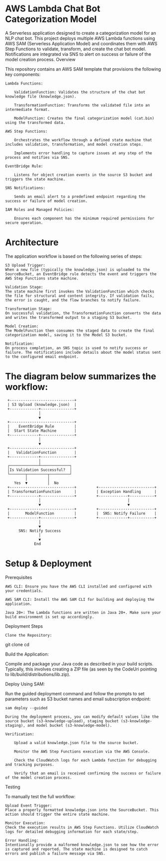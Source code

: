 # AWS Lambda Chat Bot Categorization Model

A Serverless application designed to create a categorization model for an NLP chat bot. This project deploys multiple AWS Lambda functions using AWS SAM (Serverless Application Model) and coordinates them with AWS Step Functions to validate, transform, and create the chat bot model. Notifications are integrated via SNS to alert on success or failure of the model creation process.
Overview

This repository contains an AWS SAM template that provisions the following key components:

    Lambda Functions:

        ValidationFunction: Validates the structure of the chat bot knowledge file (knowledge.json).

        TransformationFunction: Transforms the validated file into an intermediate format.

        ModelFunction: Creates the final categorization model (cat.bin) using the transformed data.

    AWS Step Functions:

        Orchestrates the workflow through a defined state machine that includes validation, transformation, and model creation steps.

        Implements error handling to capture issues at any step of the process and notifies via SNS.

    EventBridge Rule:

        Listens for object creation events in the source S3 bucket and triggers the state machine.

    SNS Notifications:

        Sends an email alert to a predefined endpoint regarding the success or failure of model creation.

    IAM Roles and Managed Policies:

        Ensures each component has the minimum required permissions for secure operation.

# Architecture

The application workflow is based on the following series of steps:

    S3 Upload Trigger:
    When a new file (typically the knowledge.json) is uploaded to the SourceBucket, an EventBridge rule detects the event and triggers the AWS Step Functions state machine.

    Validation Stage:
    The state machine first invokes the ValidationFunction which checks the file for structural and content integrity. If validation fails, the error is caught, and the flow branches to notify failure.

    Transformation Stage:
    On successful validation, the TransformationFunction converts the data and writes the transformed output to a staging S3 bucket.

    Model Creation:
    The ModelFunction then consumes the staged data to create the final categorization model, saving it to the Model S3 bucket.

    Notification:
    On process completion, an SNS topic is used to notify success or failure. The notifications include details about the model status sent to the configured email endpoint.

# The diagram below summarizes the workflow:

     +-----------------------------+
     | S3 Upload (knowledge.json)  |
     +-------------+---------------+
                   │
                   ▼
     +-----------------------------+
     |    EventBridge Rule         |
     |  Start State Machine        |
     +-------------+---------------+
                   │
                   ▼
     +-----------------------------+
     |   ValidationFunction        |
     +-------------+---------------+
                   │
     ┌─────────────┴─────────────┐
     │Is Validation Successful?  │
     └───────┬─────────┬─────────┘
             │         │
        Yes  ▼         │  No
     +-----------------------------+         +-------------------------+
     | TransformationFunction      |         | Exception Handling      |
     +-------------+---------------+         +-------------+-----------+
                   │                                       │
                   ▼                                       ▼
     +-----------------------------+         +-------------------------+
     |       ModelFunction         |         |  SNS: Notify Failure    |
     +-------------+---------------+         +-------------+-----------+
                   │
                   ▼
          SNS: Notify Success
                   │
                   ▼
                 End


# Setup & Deployment
Prerequisites

    AWS CLI: Ensure you have the AWS CLI installed and configured with your credentials.

    AWS SAM CLI: Install the AWS SAM CLI for building and deploying the application.

    Java 20+: The Lambda functions are written in Java 20+. Make sure your build environment is set up accordingly.

Deployment Steps

    Clone the Repository:

git clone <repository-url>
cd <repository-directory>

Build the Application:

Compile and package your Java code as described in your build scripts. Typically, this involves creating a ZIP file (as seen by the CodeUri pointing to lib/build/distributions/lib.zip).

Deploy Using SAM:

Run the guided deployment command and follow the prompts to set parameters such as S3 bucket names and email subscription endpoint:

    sam deploy --guided

    During the deployment process, you can modify default values like the source bucket (s3-knowledge-upload), staging bucket (s3-knowledge-staging), and model bucket (s3-knowledge-model).

    Verification:

        Upload a valid knowledge.json file to the source bucket.

        Monitor the AWS Step Functions execution via the AWS Console.

        Check the CloudWatch logs for each Lambda function for debugging and tracking purposes.

        Verify that an email is received confirming the success or failure of the model creation process.

Testing

To manually test the full workflow:

    Upload Event Trigger:
    Place a properly formatted knowledge.json into the SourceBucket. This action should trigger the entire state machine.

    Monitor Execution:
    Check the execution results in AWS Step Functions. Utilize CloudWatch logs for detailed debugging information for each state/step.

    Error Handling:
    Intentionally provide a malformed knowledge.json to see how the error is captured and reported. The state machine is designed to catch errors and publish a failure message via SNS.

